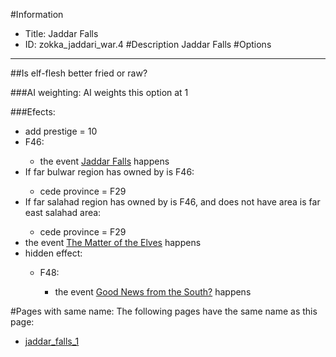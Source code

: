 #Information
 - Title: Jaddar Falls
 - ID: zokka_jaddari_war.4
#Description
Jaddar Falls
#Options

___
##Is elf-flesh better fried or raw?

###AI weighting:
AI weights this option at 1


###Efects:<ul><li>add prestige = 10</li><li>F46:</li><ul><li>the event [Jaddar Falls](../events/jaddar_falls.md) happens</li></ul><li>If far bulwar region has owned by is F46:</li><ul><li>cede province = F29</li></ul><li>If far salahad region has owned by is F46, and does not have area is far east salahad area:</li><ul><li>cede province = F29</li></ul><li>the event [The Matter of the Elves](../events/the_matter_of_the_elves.md) happens</li><li>hidden effect:</li><ul><li>F48:</li><ul><li>the event [Good News from the South?](../events/good_news_from_the_south.md) happens</li></ul></ul></ul>


#Pages with same name:
The following pages have the same name as this page:
 - [jaddar_falls_1](jaddar_falls_1.md)
